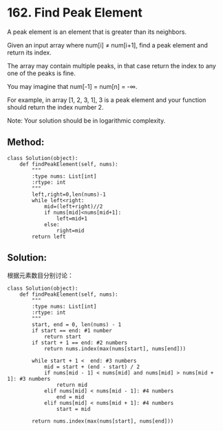 # 162. Find Peak Element

A peak element is an element that is greater than its neighbors.

Given an input array where num[i] ≠ num[i+1], find a peak element and return its index.

The array may contain multiple peaks, in that case return the index to any one of the peaks is fine.

You may imagine that num[-1] = num[n] = -∞.

For example, in array [1, 2, 3, 1], 3 is a peak element and your function should return the index number 2.


Note:
Your solution should be in logarithmic complexity.

## Method:

    class Solution(object):
        def findPeakElement(self, nums):
            """
            :type nums: List[int]
            :rtype: int
            """
            left,right=0,len(nums)-1
            while left<right:
                mid=(left+right)//2
                if nums[mid]<nums[mid+1]:
                    left=mid+1
                else:
                    right=mid
            return left
            
## Solution:
根据元素数目分别讨论：

    class Solution(object):
        def findPeakElement(self, nums):
            """
            :type nums: List[int]
            :rtype: int
            """
            start, end = 0, len(nums) - 1
            if start == end: #1 number
                return start
            if start + 1 == end: #2 numbers
                return nums.index(max(nums[start], nums[end]))
            
            while start + 1 <  end: #3 numbers
                mid = start + (end - start) / 2
                if nums[mid - 1] < nums[mid] and nums[mid] > nums[mid + 1]: #3 numbers
                    return mid
                elif nums[mid] < nums[mid - 1]: #4 numbers
                    end = mid
                elif nums[mid] < nums[mid + 1]: #4 numbers
                    start = mid
            
            return nums.index(max(nums[start], nums[end]))

            